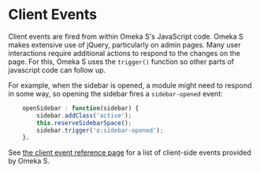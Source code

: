 # Client Events

Client events are fired from within Omeka S's JavaScript code. Omeka S makes extensive use of jQuery, particularly on admin pages. Many user interactions require additional actions to respond to the changes on the page. For this, Omeka S uses the `trigger()` function so other parts of javascript code can follow up.

For example, when the sidebar is opened, a module might need to respond in some way, so opening the sidebar fires a `sidebar-opened` event:

```js
    openSidebar : function(sidebar) {
        sidebar.addClass('active');
        this.reserveSidebarSpace();
        sidebar.trigger('o:sidebar-opened');
    },
```

See [the client event reference page](client_event_reference.md) for a list of client-side events provided by Omeka S.
